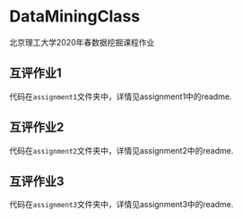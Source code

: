 # DataMiningClass
北京理工大学2020年春数据挖掘课程作业



## 互评作业1

代码在`assignment1`文件夹中，详情见assignment1中的readme.



## 互评作业2

代码在`assignment2`文件夹中，详情见assignment2中的readme.



## 互评作业3

代码在`assignment3`文件夹中，详情见assignment3中的readme.

